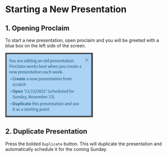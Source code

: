 # Starting a New Presentation

## 1. Opening Proclaim
 To start a new presentation, open proclaim and you will be greeted with a blue box on the left side of the screen.
 
 ![Blue Box](../assets/images/starting_new/blue_box.png)
 

## 2. Duplicate Presentation
 Press the bolded ```Duplicate``` button. This will duplicate the presentation and automatically schedule it for the coming Sunday.